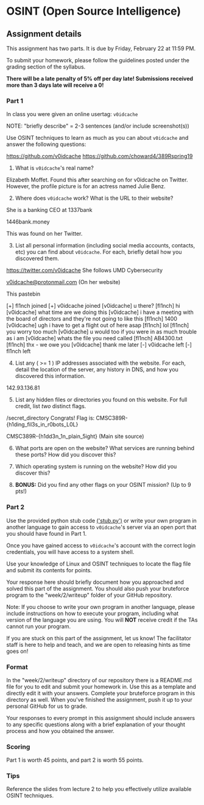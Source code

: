 OSINT (Open Source Intelligence)
======

## Assignment details

This assignment has two parts. It is due by Friday, February 22 at 11:59 PM.

To submit your homework, please follow the guidelines posted under the grading section of the syllabus.

**There will be a late penalty of 5% off per day late! Submissions received more than 3 days late will receive a 0!**

### Part 1

In class you were given an online usertag: `v0idcache`

NOTE: "briefly describe" = 2-3 sentences (and/or include screenshot(s))

Use OSINT techniques to learn as much as you can about `v0idcache` and answer the following questions:

https://github.com/v0idcache
https://github.com/choward4/389Rspring19


1. What is `v0idcache`'s real name?

Elizabeth Moffet. Found this after searching on for v0idcache on Twitter. However, the profile picture is for an actress named Julie Benz.

2. Where does `v0idcache` work? What is the URL to their website?

She is a banking CEO at 1337bank

1446bank.money

This was found on her Twitter.

3. List all personal information (including social media accounts, contacts, etc) you can find about `v0idcache`. For each, briefly detail how you discovered them.

https://twitter.com/v0idcache
She follows UMD Cybersecurity

v0idcache@protonmail.com (On her website)

This pastebin

[+] fl1nch joined
[+] v0idcache joined
[v0idcache] u there?
[fl1nch] hi
[v0idcache] what time are we doing this
[v0idcache] i have a meeting with the board of directors and they're not going to like this
[fl1nch] 1400
[v0idcache] ugh i have to get a flight out of here asap
[fl1nch] lol
[fl1nch] you worry too much
[v0idcache] u would too if you were in as much trouble as i am
[v0idcache] whats the file you need called
[fl1nch] AB4300.txt
[fl1nch] thx - we owe you
[v0idcache] thank me later
[-] v0idcache left
[-] fl1nch left


4. List any ( >= 1 ) IP addresses associated with the website. For each, detail the location of the server, any history in DNS, and how you discovered this information.

142.93.136.81

5. List any hidden files or directories you found on this website. For full credit, list *two* distinct flags.

/secret_directory
Congrats! Flag is: CMSC389R-{h1ding_fil3s_in_r0bots_L0L}

CMSC389R-{h1dd3n_1n_plain_5ight} (Main site source)


6. What ports are open on the website? What services are running behind these ports? How did you discover this?

7. Which operating system is running on the website? How did you discover this?

8. **BONUS:** Did you find any other flags on your OSINT mission? (Up to 9 pts!)

### Part 2

Use the provided python stub code [('stub.py')](stub.py) or write your own program in another language to gain access to `v0idcache`'s server via an open port that you should have found in Part 1.

Once you have gained access to `v0idcache`'s account with the correct login credentials, you will have access to a system shell.

Use your knowledge of Linux and OSINT techniques to locate the flag file and submit its contents for points.

Your response here should briefly document how you approached and solved this part of the assignment. You should also push your bruteforce program to the "week/2/writeup" folder of your GitHub repository.

Note: If you choose to write your own program in another language, please include instructions on how to execute your program, including what version of the language you are using. You will **NOT** receive credit if the TAs cannot run your program.

If you are stuck on this part of the assignment, let us know! The facilitator staff is here to help and teach, and we are open to releasing hints as time goes on!

### Format
In the "week/2/writeup" directory of our repository there is a README.md file for you to edit and submit your homework in. Use this as a template and directly edit it with your answers. Complete your bruteforce program in this directory as well. When you've finished the assignment, push it up to your personal GitHub for us to grade.

Your responses to every prompt in this assignment should include answers to any specific questions along with a brief explanation of your thought process and how you obtained the answer.

### Scoring

Part 1 is worth 45 points, and part 2 is worth 55 points.

### Tips

Reference the slides from lecture 2 to help you effectively utilize available OSINT techniques.
